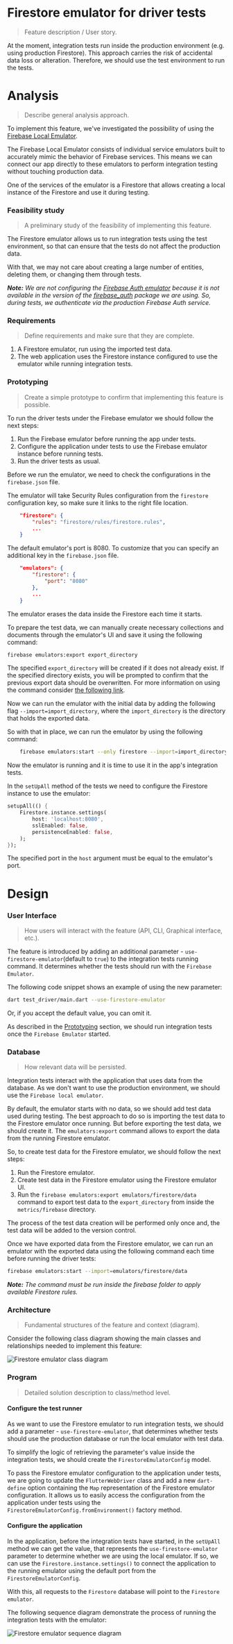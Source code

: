 # Firestore emulator for driver tests

> Feature description / User story.

At the moment, integration tests run inside the production environment (e.g. using production Firestore). This approach carries the risk of accidental data loss or alteration. Therefore, we should use the test environment to run the tests.

# Analysis

> Describe general analysis approach.

To implement this feature, we've investigated the possibility of using the [Firebase Local Emulator](https://firebase.google.com/docs/emulator-suite).

The Firebase Local Emulator consists of individual service emulators built to accurately mimic the behavior of Firebase services. This means we can connect our app directly to these emulators to perform integration testing without touching production data.

One of the services of the emulator is a Firestore that allows creating a local instance of the Firestore and use it during testing.

### Feasibility study

> A preliminary study of the feasibility of implementing this feature.

The Firestore emulator allows us to run integration tests using the test environment, so that can ensure that the tests do not affect the production data.

With that, we may not care about creating a large number of entities, deleting them, or changing them through tests.

_**Note:**
We are not configuring the [Firebase Auth emulator](https://firebase.google.com/docs/emulator-suite/connect_auth) because it is not available in the version of the [firebase_auth](https://pub.dev/packages/firebase_auth) package we are using. So, during tests, we authenticate via the production Firebase Auth service._

### Requirements

> Define requirements and make sure that they are complete.

1. A Firestore emulator, run using the imported test data.
2. The web application uses the Firestore instance configured to use the emulator while running integration tests.
### Prototyping

> Create a simple prototype to confirm that implementing this feature is possible.

To run the driver tests under the Firebase emulator we should follow the next steps:

1.  Run the Firebase emulator before running the app under tests.
2.  Configure the application under tests to use the Firebase emulator instance before running tests.
3.  Run the driver tests as usual.

Before we run the emulator, we need to check the configurations in the `firebase.json` file.

The emulator will take Security Rules configuration from the `firestore` configuration key,
so make sure it links to the right file location.

```json
    "firestore": {
        "rules": "firestore/rules/firestore.rules",
        ...
    }
```

The default emulator's port is 8080.
To customize that you can specify an additional key in the `firebase.json` file.

```json
    "emulators": {
        "firestore": {
            "port": "8080"
        },
        ...
    }
```

The emulator erases the data inside the Firestore each time it starts.

To prepare the test data, we can manually create necessary collections and documents through the emulator's UI and save it using the following command:

```bash
firebase emulators:export export_directory
```

The specified `export_directory` will be created if it does not already exist. If the specified directory exists, you will be prompted to confirm that the previous export data should be overwritten. For more information on using the command consider [the following link](https://firebase.google.com/docs/emulator-suite/install_and_configure#export_and_import_emulator_data).

Now we can run the emulator with the initial data by adding the following flag `--import=import_directory`, where the `import_directory` is the directory that holds the exported data.

So with that in place, we can run the emulator by using the following command:

```bash
    firebase emulators:start --only firestore --import=import_directory
```

Now the emulator is running and it is time to use it in the app's integration tests.

In the `setUpAll` method of the tests we need to configure the Firestore instance to use the emulator:

```dart
setupAll(() {
    Firestore.instance.settings(
        host: 'localhost:8080',
        sslEnabled: false,
        persistenceEnabled: false,
    );
});
```

The specified port in the `host` argument must be equal to the emulator's port.

# Design

### User Interface

> How users will interact with the feature (API, CLI, Graphical interface, etc.).

The feature is introduced by adding an additional parameter - `use-firestore-emulator`(default to `true`) to the integration tests running command. It determines whether the tests should run with the `Firebase Emulator`.

The following code snippet shows an example of using the new parameter:

```bash
dart test_driver/main.dart --use-firestore-emulator
```

Or, if you accept the default value, you can omit it.

As described in the [Prototyping](#prototyping) section, we should run integration tests once the `Firebase Emulator` started.

### Database

> How relevant data will be persisted.

Integration tests interact with the application that uses data from the database. As we don't want to use the production environment, we should use the `Firebase local emulator`.

By default, the emulator starts with no data, so we should add test data used during testing. The best approach to do so is importing the test data to the Firestore emulator once running. But before exporting the test data, we should create it. The `emulators:export` command allows to export the data from the running Firestore emulator. 

So, to create test data for the Firestore emulator, we should follow the next steps: 

1. Run the Firestore emulator.
2. Create test data in the Firestore emulator using the Firestore emulator UI. 
3. Run the `firebase emulators:export emulators/firestore/data` command to export test data to the `export_directory` from inside the `metrics/firebase` directory.

The process of the test data creation will be performed only once and, the test data will be added to the version control.

Once we have exported data from the Firestore emulator, we can run an emulator with the exported data using the following command each time before running the driver tests:

```bash
firebase emulators:start --import=emulators/firestore/data
```

_**Note:** The command must be run inside the firebase folder to apply available Firestore rules._

### Architecture

> Fundamental structures of the feature and context (diagram).

Consider the following class diagram showing the main classes and relationships needed to implement this feature:

![Firestore emulator class diagram](http://www.plantuml.com/plantuml/proxy?cache=no&fmt=svg&src=https://github.com/Flank/flank-dashboard/raw/master/metrics/web/docs/features/firestore_emulator_for_driver_tests/diagrams/firestore_emulator_class_diagram.puml)

### Program

> Detailed solution description to class/method level.

#### Configure the test runner

As we want to use the Firestore emulator to run integration tests, we should add a parameter - `use-firestore-emulator`, that determines whether tests should use the production database or run the local emulator with test data.

To simplify the logic of retrieving the parameter's value inside the integration tests, we should create the `FirestoreEmulatorConfig` model.

To pass the Firestore emulator configuration to the application under tests, we are going to update the `FlutterWebDriver` class and add a new `dart-define` option containing the `Map` representation of the Firestore emulator configuration. It allows us to easily access the configuration from the application under tests using the `FirestoreEmulatorConfig.fromEnvironment()` factory method.

#### Configure the application

In the application, before the integration tests have started, in the `setUpAll` method we can get the value, that represents the `use-firestore-emulator` parameter to determine whether we are using the local emulator. If so, we can use the `Firestore.instance.settings()` to connect the application to the running emulator using the default port from the `FirestoreEmulatorConfig`.

With this, all requests to the `Firestore` database will point to the `Firestore emulator`.

The following sequence diagram demonstrate the process of running the integration tests with the emulator:

![Firestore emulator sequence diagram](http://www.plantuml.com/plantuml/proxy?cache=no&fmt=svg&src=https://github.com/Flank/flank-dashboard/raw/master/metrics/web/docs/features/firestore_emulator_for_driver_tests/diagrams/firestore_emulator_sequence_diagram.puml)
